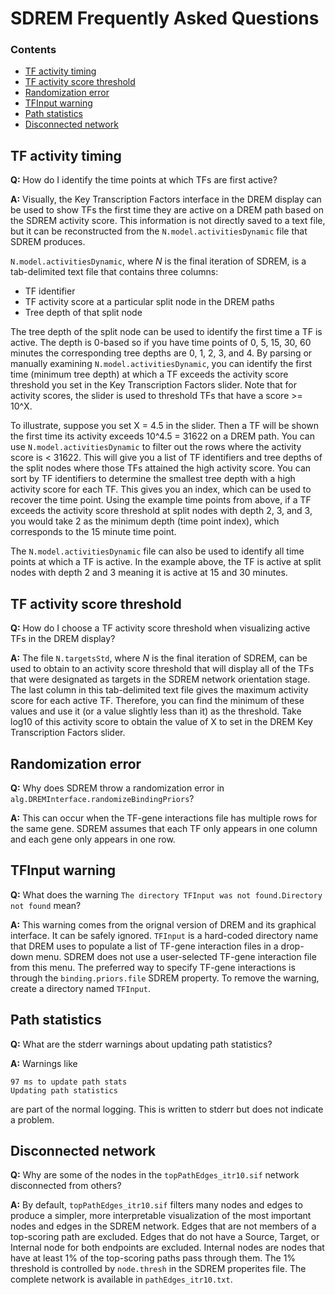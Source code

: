 # SDREM Frequently Asked Questions

### Contents
- [TF activity timing](#tftiming)
- [TF activity score threshold](#tfthreshold)
- [Randomization error](#randerror)
- [TFInput warning](#tfinput)
- [Path statistics](#pathstats)
- [Disconnected network](#disconnected)

## <a id='tftiming'>TF activity timing</a>
**Q:** How do I identify the time points at which TFs are first active?

**A:** Visually, the Key Transcription Factors interface in the DREM display can be used to show TFs the first time they are active on a DREM path based on the SDREM activity score.  This information is not directly saved to a text file, but it can be reconstructed from the ```N.model.activitiesDynamic``` file that SDREM produces.

```N.model.activitiesDynamic```, where *N* is the final iteration of SDREM, is a tab-delimited text file that contains three columns:
- TF identifier
- TF activity score at a particular split node in the DREM paths
- Tree depth of that split node

The tree depth of the split node can be used to identify the first time a TF is active.  The depth is 0-based so if you have time points of 0, 5, 15, 30, 60 minutes the corresponding tree depths are 0, 1, 2, 3, and 4.  By parsing or manually examining ```N.model.activitiesDynamic```, you can identify the first time (minimum tree depth) at which a TF exceeds the activity score threshold you set in the Key Transcription Factors slider.  Note that for activity scores, the slider is used to threshold TFs that have a score >= 10^X.

To illustrate, suppose you set X = 4.5 in the slider.  Then a TF will be shown the first time its activity exceeds 10^4.5 = 31622 on a DREM path.  You can use ```N.model.activitiesDynamic``` to filter out the rows where the activity score is < 31622.  This will give you a list of TF identifiers and tree depths of the split nodes where those TFs attained the high activity score.  You can sort by TF identifiers to determine the smallest tree depth with a high activity score for each TF.  This gives you an index, which can be used to recover the time point.  Using the example time points from above, if a TF exceeds the activity score threshold at split nodes with depth 2, 3, and 3, you would take 2 as the minimum depth (time point index), which corresponds to the 15 minute time point.

The ```N.model.activitiesDynamic``` file can also be used to identify all time points at which a TF is active.  In the example above, the TF is active at split nodes with depth 2 and 3 meaning it is active at 15 and 30 minutes.


## <a id='tfthreshold'>TF activity score threshold</a>
**Q:** How do I choose a TF activity score threshold when visualizing active TFs in the DREM display?

**A:** The file ```N.targetsStd```, where *N* is the final iteration of SDREM, can be used to obtain to an activity score threshold that will display all of the TFs that were designated as targets in the SDREM network orientation stage.  The last column in this tab-delimited text file gives the maximum activity score for each active TF.  Therefore, you can find the minimum of these values and use it (or a value slightly less than it) as the threshold.  Take log10 of this activity score to obtain the value of X to set in the DREM Key Transcription Factors slider.


## <a id='randerror'>Randomization error</a>
**Q:** Why does SDREM throw a randomization error in ```alg.DREMInterface.randomizeBindingPriors```?

**A:** This can occur when the TF-gene interactions file has multiple rows for the same gene.  SDREM assumes that each TF only appears in one column and each gene only appears in one row.

## <a id='tfinput'>TFInput warning</a>
**Q:** What does the warning `The directory TFInput was not found.Directory not found` mean?

**A:** This warning comes from the orignal version of DREM and its graphical interface.
It can be safely ignored.
`TFInput` is a hard-coded directory name that DREM uses to populate a list of TF-gene interaction files in a drop-down menu.
SDREM does not use a user-selected TF-gene interaction file from this menu.
The preferred way to specify TF-gene interactions is through the `binding.priors.file` SDREM property.
To remove the warning, create a directory named `TFInput`.

## <a id='pathstats'>Path statistics</a>
**Q:** What are the stderr warnings about updating path statistics?

**A:** Warnings like
```
97 ms to update path stats
Updating path statistics
```
are part of the normal logging.
This is written to stderr but does not indicate a problem.

## <a id='disconnected'>Disconnected network</a>
**Q:** Why are some of the nodes in the `topPathEdges_itr10.sif` network disconnected from others?

**A:** By default, `topPathEdges_itr10.sif` filters many nodes and edges to produce a simpler, more interpretable visualization of the most important nodes and edges in the SDREM network.
Edges that are not members of a top-scoring path are excluded.
Edges that do not have a Source, Target, or Internal node for both endpoints are excluded.
Internal nodes are nodes that have at least 1% of the top-scoring paths pass through them.
The 1% threshold is controlled by `node.thresh` in the SDREM properites file.
The complete network is available in `pathEdges_itr10.txt`.
